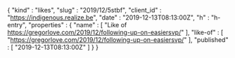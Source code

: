 {
  "kind" : "likes",
  "slug" : "2019/12/5stbf",
  "client_id" : "https://indigenous.realize.be",
  "date" : "2019-12-13T08:13:00Z",
  "h" : "h-entry",
  "properties" : {
    "name" : [ "Like of https://gregorlove.com/2019/12/following-up-on-easiersvp/" ],
    "like-of" : [ "https://gregorlove.com/2019/12/following-up-on-easiersvp/" ],
    "published" : [ "2019-12-13T08:13:00Z" ]
  }
}
